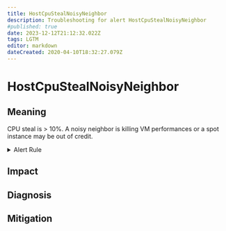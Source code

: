 ```yaml
---
title: HostCpuStealNoisyNeighbor
description: Troubleshooting for alert HostCpuStealNoisyNeighbor
#published: true
date: 2023-12-12T21:12:32.022Z
tags: LGTM
editor: markdown
dateCreated: 2020-04-10T18:32:27.079Z
---
```


# HostCpuStealNoisyNeighbor

## Meaning
[//]: # "Short paragraph that explains what the alert means"
CPU steal is > 10%. A noisy neighbor is killing VM performances or a spot instance may be out of credit.

<details>
  <summary>Alert Rule</summary>

  ```yaml
alert: HostCpuStealNoisyNeighbor
expr: (avg by(instance) (rate(node_cpu_seconds_total{mode="steal"}[5m])) * 100 > 10) * on(instance) group_left (nodename) node_uname_info{nodename=~".+"}
for: 0m
labels:
    severity: warning
annotations:
    summary: Host CPU steal noisy neighbor (instance {{ $labels.instance }})
    description: |-
        CPU steal is > 10%. A noisy neighbor is killing VM performances or a spot instance may be out of credit.
          VALUE = {{ $value }}
          LABELS = {{ $labels }}
    runbook: https://github.com/srerun/prometheus-alerts/content/runbooks/HostCpuStealNoisyNeighbor

  ```
</details>


## Impact
[//]: # "What could / will happen if the alert is not addressed"



## Diagnosis
[//]: # "Steps to take to identify the cause of the problem"



## Mitigation
[//]: # "The steps necessary to resolve the alert"
